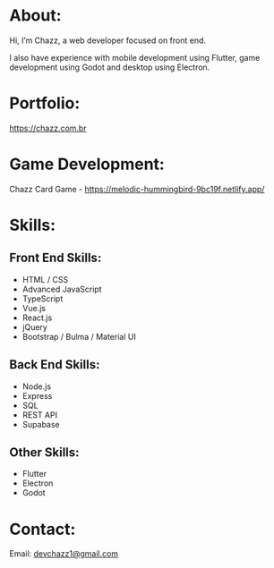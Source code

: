 # About:
Hi, I’m Chazz, a web developer focused on front end.

I also have experience with mobile development using Flutter, game development using Godot and desktop using Electron. 

# Portfolio:
https://chazz.com.br

# Game Development:
Chazz Card Game - https://melodic-hummingbird-9bc19f.netlify.app/

# Skills:
## Front End Skills:
- HTML / CSS
- Advanced JavaScript
- TypeScript
- Vue.js
- React.js
- jQuery 
- Bootstrap / Bulma / Material UI
## Back End Skills:
- Node.js
- Express
- SQL
- REST API
- Supabase
## Other Skills:
- Flutter
- Electron
- Godot

# Contact:
Email: devchazz1@gmail.com

<!---
devchazz/devchazz is a ✨ special ✨ repository because its `README.md` (this file) appears on your GitHub profile.
You can click the Preview link to take a look at your changes.
--->
